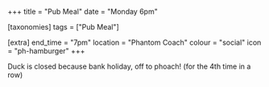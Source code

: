 +++
title = "Pub Meal"
date = "Monday 6pm"

[taxonomies]
tags = ["Pub Meal"]

[extra]
end_time = "7pm"
location = "Phantom Coach"
colour = "social"
icon = "ph-hamburger"
+++

Duck is closed because bank holiday, off to phoach! (for the 4th time in a row)
